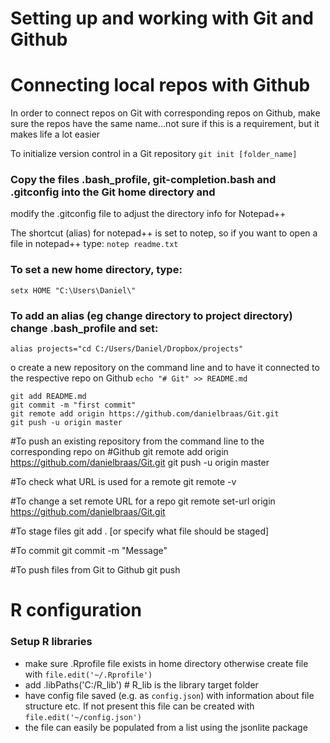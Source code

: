 # Setting up and working with Git and Github

# Connecting local repos with Github
In order to connect repos on Git with corresponding repos on Github, make sure the repos 
have the same name...not sure if this is a requirement, but it makes life a lot easier

To initialize version control in a Git repository
`git init [folder_name]`

### Copy the files .bash_profile, git-completion.bash and .gitconfig into the Git home directory and 
modify the .gitconfig file to adjust the directory info for Notepad++ 

The shortcut (alias) for notepad++ is set to notep, so if you want to open a file in
notepad++ type:
`notep readme.txt`

### To set a new home directory, type:
`setx HOME "C:\Users\Daniel\"`

### To add an alias (eg change directory to project directory) change .bash_profile and set:
`alias projects="cd C:/Users/Daniel/Dropbox/projects"`

o create a new repository on the command line and to have it connected to the 
respective repo on Github
`echo "# Git" >> README.md`

```git init
git add README.md
git commit -m "first commit"
git remote add origin https://github.com/danielbraas/Git.git
git push -u origin master
```

#To push an existing repository from the command line to the corresponding repo on
#Github
git remote add origin https://github.com/danielbraas/Git.git
git push -u origin master

#To check what URL is used for a remote
git remote -v

#To change a set remote URL for a repo 
git remote set-url origin https://github.com/danielbraas/Git.git

#To stage files
git add . [or specify what file should be staged]

#To commit
git commit -m "Message"

#To push files from Git to Github
git push

# R configuration

### Setup R libraries

- make sure .Rprofile file exists in home directory otherwise create file with `file.edit('~/.Rprofile')`
- add .libPaths('C:/R_lib') # R_lib is the library target folder
- have config file saved (e.g. as `config.json`) with information about file structure etc. If not present
this file can be created with `file.edit('~/config.json')`
- the file can easily be populated from a list using the jsonlite package
